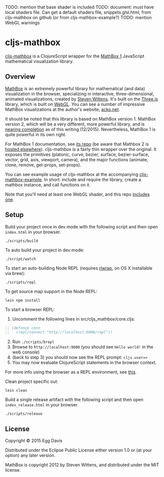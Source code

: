 TODO: mention that base shader is included
TODO: document: must have local shaders file. Can get a default shaders file,
      snippets.glsl.html, from cljs-mathbox on github (or from cljs-mathbox-example?)
TODO: mention WebGL warnings



# cljs-mathbox

[cljs-mathbox](https://github.com/eggsyntax/cljs-mathbox) is a ClojureScript wrapper for the [MathBox 1](https://github.com/unconed/MathBox.js/tree/legacy) JavaScript mathematical visualization library.

## Overview

[MathBox](https://github.com/unconed/MathBox.js/tree/legacy) is an extremely powerful library for mathematical (and data) visualization in the browser, specializing in interactive, three-dimensional, animated visualizations, created by [Steven Wittens](http://acko.net/about/). It's built on the [Three.js](https://github.com/mrdoob/three.js/) library, which is built on [WebGL](https://en.wikipedia.org/wiki/WebGL). You can see a number of impressive MathBox visualizations at the author's website, [acko.net](http://acko.net/).

It should be noted that this library is based on MathBox version 1. MathBox version 2, which will be a very different, more powerful library, and is [nearing completion](http://acko.net/blog/mathbox2/) as of this writing (12/2015). Nevertheless, MathBox 1 is quite powerful in its own right.

For MathBox 1 documentation, see [its repo](https://github.com/unconed/MathBox.js/tree/legacy) (be aware that Mathbox 2 is [hosted elsewhere](https://gitgud.io/unconed/mathbox)). cljs-mathbox is a fairly thin wrapper over the original. It exposes the primitives (platonic, curve, bezier, surface, bezier-surface, vector, grid, axis, viewport, camera), and the major functions (animate, clone, remove, get-props, set-props).

You can see example usage of cljs-mathbox at the accompanying [cljs-mathbox-example](https://github.com/eggsyntax/cljs-mathbox-example). In short: include and require the library, create a mathbox instance, and call functions on it.

Note that you'll need at least one WebGL shader, and this repo [includes one](https://github.com/eggsyntax/cljs-mathbox/blob/master/shaders/snippets.glsl.html).

## Setup

Build your project once in dev mode with the following script and then open `index.html` in your browser.

    ./scripts/build

To auto build your project in dev mode:

    ./script/watch

To start an auto-building Node REPL (requires
[rlwrap](http://utopia.knoware.nl/~hlub/uck/rlwrap/), on OS X
installable via brew):

    ./scripts/repl

To get source map support in the Node REPL:

    lein npm install

To start a browser REPL:

1. Uncomment the following lines in src/cljs_mathbox/core.cljs:
```clojure
;; (defonce conn
;;   (repl/connect "http://localhost:9000/repl"))
```
2. Run `./scripts/brepl`
3. Browse to `http://localhost:9000` (you should see `Hello world!` in the web console)
4. (back to step 3) you should now see the REPL prompt: `cljs.user=>`
5. You may now evaluate ClojureScript statements in the browser context.

For more info using the browser as a REPL environment, see
[this](https://github.com/clojure/clojurescript/wiki/The-REPL-and-Evaluation-Environments#browser-as-evaluation-environment).

Clean project specific out:

    lein clean

Build a single release artifact with the following script and then open `index_release.html` in your browser.

    ./scripts/release

## License

Copyright © 2015 Egg Davis

Distributed under the Eclipse Public License either version 1.0 or (at your option) any later version.

MathBox is copyright 2012 by Steven Wittens, and distributed under the MIT license.